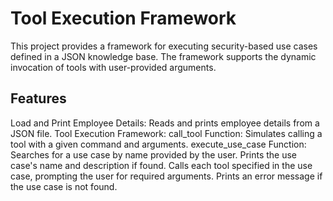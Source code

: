 # Tool Execution Framework

This project provides a framework for executing security-based use cases defined in a JSON knowledge base. The framework supports the dynamic invocation of tools with user-provided arguments.

## Features

Load and Print Employee Details: Reads and prints employee details from a JSON file.
Tool Execution Framework:
call_tool Function: Simulates calling a tool with a given command and arguments.
execute_use_case Function:
Searches for a use case by name provided by the user.
Prints the use case's name and description if found.
Calls each tool specified in the use case, prompting the user for required arguments.
Prints an error message if the use case is not found.

